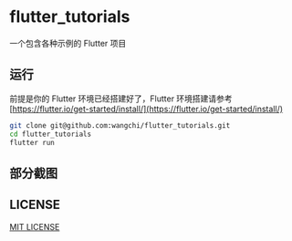 # flutter_tutorials

一个包含各种示例的 Flutter 项目

## 运行

前提是你的 Flutter 环境已经搭建好了，Flutter 环境搭建请参考 [https://flutter.io/get-started/install/](https://flutter.io/get-started/install/)

```bash
git clone git@github.com:wangchi/flutter_tutorials.git
cd flutter_tutorials
flutter run
```

## 部分截图

## LICENSE

[MIT LICENSE](https://wangchi.mit-license.org/)

